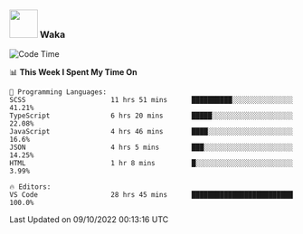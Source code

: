 ### <img src="https://media.giphy.com/media/VgCDAzcKvsR6OM0uWg/giphy.gif" width="50"> Waka

  <!--START_SECTION:waka-->
![Code Time](http://img.shields.io/badge/Code%20Time-921%20hrs%2052%20mins-blue)

📊 **This Week I Spent My Time On** 

```text
💬 Programming Languages: 
SCSS                     11 hrs 51 mins      ██████████░░░░░░░░░░░░░░░   41.21% 
TypeScript               6 hrs 20 mins       █████░░░░░░░░░░░░░░░░░░░░   22.08% 
JavaScript               4 hrs 46 mins       ████░░░░░░░░░░░░░░░░░░░░░   16.6% 
JSON                     4 hrs 5 mins        ███░░░░░░░░░░░░░░░░░░░░░░   14.25% 
HTML                     1 hr 8 mins         █░░░░░░░░░░░░░░░░░░░░░░░░   3.99%

🔥 Editors: 
VS Code                  28 hrs 45 mins      █████████████████████████   100.0%

```


 Last Updated on 09/10/2022 00:13:16 UTC
<!--END_SECTION:waka-->
